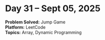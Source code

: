 # Day 31 – Sept 05, 2025

**Problem Solved:** Jump Game                     
**Platform:** LeetCode                       
**Topics:** Array, Dynamic Programming
